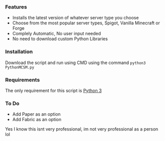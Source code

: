 ### Features

- Installs the latest version of whatever server type you choose
- Choose from the most popular server types, Spigot, Vanilla Minecraft or Forge
- Complely Automatic, No user input needed
- No need to download custom Python Libraries



### Installation

Download the script and run using CMD using the command `python3 PythonMCSM.py`

### Requirements
The only requirement for this script is [Python 3](https://www.python.org/downloads/ "Python 3") 


### To Do

- Add Paper as an option
- Add Fabric as an option



Yes I know this isnt very professional, im not very professional as a person lol


